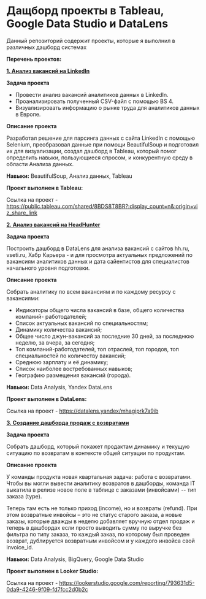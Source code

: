 # Дащборд проекты в Tableau, Google Data Studio и DataLens

Данный репозиторий содержит проекты, которые я выполнил в различных дашборд системах

**Перечень проектов:**

[**1. Анализ вакансий на LinkedIn**](https://github.com/TimurSalakhetdinov/Dashboard_projects/tree/main/Linkedin_vacancies_analysis)

**Задача проекта**

- Провести анализ вакансий аналитиков данных в LinkedIn.
- Проанализировать полученный CSV-файл с помощью BS 4.
- Визуализировать информацию о рынке труда для аналитиков данных в Европе. 

**Описание проекта**

Разработал решение для парсинга данных с сайта LinkedIn с помощью Selenium, преобразовал данные при помощи BeautifulSoup и подготовил их для визуализации, создал дашборд в Tableau, который помог определить навыки, пользующиеся спросом, и конкурентную среду в области Анализа данных.

**Навыки:** BeautifulSoup, Анализ данных, Tableau

**Проект выполнен в Tableau:**

Ссылка на проект - <https://public.tableau.com/shared/8BDS8T8BR?:display_count=n&:origin=viz_share_link>

[**2. Анализ вакансий на HeadHunter**](https://github.com/TimurSalakhetdinov/Dashboard_projects/tree/main/HH_vacancies_analysis)

**Задача проекта**

Построить дашборд в DataLens для анализа вакансий с сайтов hh.ru, vseti.ru, Хабр Карьера - и для просмотра актуальных предложений по вакансиям аналитиков данных и дата сайентистов для специалистов начального уровня подготовки.

**Описание проекта**

Собрать аналитику по всем вакансиям и по каждому ресурсу с вакансиями:

- Индикаторы общего числа вакансий в базе, общего количества компаний- работодателей;
- Список актуальных вакансий по специальностям;
- Динамику количества вакансий;
- Общее число джун-вакансий за последние 30 дней, за последнюю неделю, за вчера, за сегодня;
- Топ компаний-работодателей, топ отраслей, топ городов, топ специальностей по количеству вакансий;
- Среднюю зарплату и её динамику;
- Список наиболее востребованных навыков;
- Географию размещения вакансий (города).

**Навыки:** Data Analysis, Yandex DataLens

**Проект выполнен в DataLens:**

Ссылка на проект - <https://datalens.yandex/mhagiprk7a9ib>

[**3. Создание дашборда продаж с возвратами**](https://github.com/TimurSalakhetdinov/Dashboard_projects/tree/main/Google_data_studio_project)

**Задача проекта**

Cобрать дашборд, который покажет продактам динамику и текущую ситуацию по возвратам в контексте общей ситуации по продуктам.

**Описание проекта**

У команды продукта новая квартальная задача: работа с возвратами. Чтобы вы могли вывести аналитику возвратов в дашборды, команда IT выкатила в релизе новое поле в таблице с заказами (инвойсами) -- тип заказа (type).

Теперь там есть не только приход (income), но и возвраты (refund). При этом возвратные инвойсы – это не статус старого заказа, а новые заказы, которые дважды в неделю добавляет вручную отдел продаж и теперь в дашбордах если просто выводить сумму по выручке без фильтра по типу заказа, то каждый заказ, по которому был проведен возврат, дублируется возвратным инвойсом и у каждого инвойса свой invoice_id.

**Навыки:** Data Analysis, BigQuery, Google Data Studio

**Проект выполнен в Looker Studio:**

Ссылка на проект - <https://lookerstudio.google.com/reporting/793631d5-0da9-4246-9f09-fd7fcc2d0b2c>
